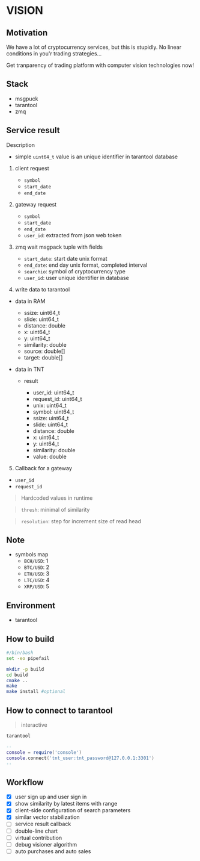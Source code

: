 # VISION

## Motivation

We have a lot of cryptocurrency services, but this is stupidly. No linear conditions in you'r trading strategies...

Get tranparency of trading platform with computer vision technologies now!

## Stack

-   msgpuck
-   tarantool
-   zmq

## Service result

Description

-   simple `uint64_t` value is an unique identifier in tarantool database

1. client request

    - `symbol`
    - `start_date`
    - `end_date`

2. gateway request

    - `symbol`
    - `start_date`
    - `end_date`
    - `user_id`: extracted from json web token

3. zmq wait msgpack tuple with fields

    - `start_date`: start date unix format
    - `end_date`: end day unix format, completed interval
    - `searchio`: symbol of cryptocurrency type
    - `user_id`: user unique identifier in database

4. write data to tarantool

-   data in RAM

    -   ssize: uint64_t
    -   slide: uint64_t
    -   distance: double
    -   x: uint64_t
    -   y: uint64_t
    -   similarity: double
    -   source: double[]
    -   target: double[]

-   data in TNT

    -   result

        -   user_id: uint64_t
        -   request_id: uint64_t
        -   unix: uint64_t
        -   symbol: uint64_t
        -   ssize: uint64_t
        -   slide: uint64_t
        -   distance: double
        -   x: uint64_t
        -   y: uint64_t
        -   similarity: double
        -   value: double

5. Callback for a gateway

-   `user_id`
-   `request_id`

> Hardcoded values in runtime

> `thresh`: minimal of similarity

> `resolution`: step for increment size of read head

## Note

-   symbols map
    -   `BCH/USD`: 1
    -   `BTC/USD`: 2
    -   `ETH/USD`: 3
    -   `LTC/USD`: 4
    -   `XRP/USD`: 5

## Environment

-   tarantool

## How to build

```bash
#/bin/bash
set -eo pipefail

mkdir -p build
cd build
cmake ..
make
make install #optional
```

## How to connect to tarantool

> interactive

```bash
tarantool
```

```lua
--
console = require('console')
console.connect('tnt_user:tnt_password@127.0.0.1:3301')
--
```

## Workflow

-   [x] user sign up and user sign in
-   [x] show similarity by latest items with range
-   [x] client-side configuration of search parameters
-   [x] similar vector stabilization
-   [ ] service result callback
-   [ ] double-line chart
-   [ ] virtual contribution
-   [ ] debug visioner algorithm
-   [ ] auto purchases and auto sales
